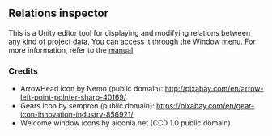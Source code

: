 ## Relations inspector

This is a Unity editor tool for displaying and modifying relations between any kind of project data. You can access it through the Window menu. For more information, refer to the [manual](https://github.com/seldomU/RIBackendUtil/wiki/RelationsInspector-Manual).

### Credits
 * ArrowHead icon by Nemo (public domain): http://pixabay.com/en/arrow-left-point-pointer-sharp-40169/
 * Gears icon by sempron (public domain): https://pixabay.com/en/gear-icon-innovation-industry-856921/
 * Welcome window icons by aiconia.net (CC0 1.0 public domain)